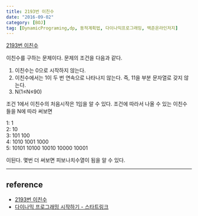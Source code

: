 ```yaml
---
title: 2193번 이친수
date: "2016-09-02"
category: [BOJ]
tag: [DynamicPrograming,dp, 동적계획법, 다이나믹프로그래밍, 백준온라인저지]
---
```


[2193번 이친수](https://www.acmicpc.net/problem/2193)

이친수를 구하는 문제이다. 문제의 조건을 다음과 같다.
1. 이친수는 0으로 시작하지 않는다.
2. 이친수에서는 1이 두 번 연속으로 나타나지 않는다. 즉, 11을 부분 문자열로 갖지 않는다.
3. N(1≤N≤90)

조건 1에서 이친수의 처음시작은 1임을 알 수 있다. 조건에 따라서 나올 수 있는 이친수들을 N에 따라 써보면

1: 1  
2: 10  
3: 101 100  
4: 1010 1001 1000  
5: 10101 10100 10010 10000 10001  

이된다. 몇번 더 써보면 피보나치수열이 됨을 알 수 있다.


---

## reference
- [2193번 이친수](https://www.acmicpc.net/problem/2193)
- [다이나믹 프로그래밍 시작하기 - 스타트링크](https://www.youtube.com/embed/0o2hF-To_6Q)
